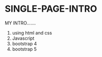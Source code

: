 # SINGLE-PAGE-INTRO
MY INTRO.......
1) using html and css
2) Javascript 
3) bootstrap 4
4) bootstrap 5
